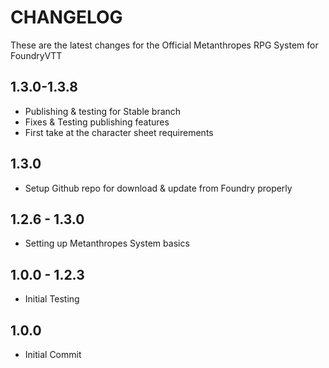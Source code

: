 # CHANGELOG
These are the latest changes for the Official Metanthropes RPG System for FoundryVTT
## 1.3.0-1.3.8
- Publishing & testing for Stable branch
- Fixes & Testing publishing features
- First take at the character sheet requirements
## 1.3.0
- Setup Github repo for download  & update from Foundry properly
## 1.2.6 - 1.3.0
- Setting up Metanthropes System basics
## 1.0.0 - 1.2.3
- Initial Testing
## 1.0.0
- Initial Commit